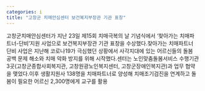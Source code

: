 ```yaml
---
categories: i
title: "고창군 치매안심센터 보건복지부장관 기관 표창"
---
```

고창군치매안심센터가 지난 23일 제15회 치매극복의 날 기념식에서 ‘찾아가는 치매파트너-단비’지원 사업으로 보건복지부장관 기관 표창을 수상했다.찾아가는 치매파트너 단비 사업은 지난해 코로나19가 극심했던 상황에서 사각지대에 있는 어르신들의 돌봄 공백 문제 해소와 치매 악화 방지를 위해 시작했다.센터는 노인맞춤돌봄서비스 수행기관 3곳(고창군종합사회복지관, 고창원광노인복지센터, 고창군장애인복지관)과 업무 협약을 맺었다.이후 생활지원사 138명을 치매파트너로 양성해 치매조기검진을 연계하고 돌봄이 필요한 어르신 2,300명에게 교구를 활용